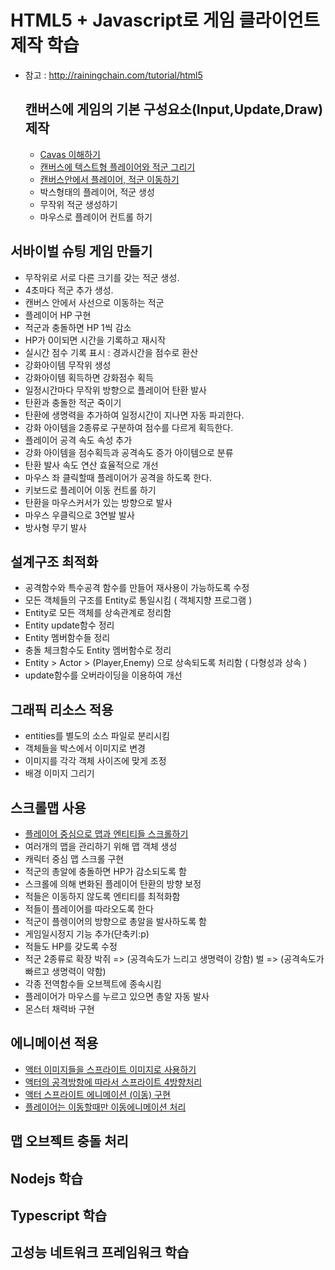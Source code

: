 # HTML5 + Javascript로 게임 클라이언트 제작 학습
- 참고 : http://rainingchain.com/tutorial/html5

    ## 캔버스에 게임의 기본 구성요소(Input,Update,Draw) 제작
    - [Cavas 이해하기](./processes/process.01.md)
    - [캔버스에 텍스트형 플레이어와 적군 그리기](../../client/assets/01-tutorial/01/index.03.html)
    - [캔버스안에서 플레이어, 적군 이동하기](../../client/assets/01-tutorial/01/index.04.html)
    - 박스형태의 플레이어, 적군 생성
    - 무작위 적군 생성하기
    - 마우스로 플레이어 컨트롤 하기

## 서바이벌 슈팅 게임 만들기
- 무작위로 서로 다른 크기를 갖는 적군 생성.
- 4초마다 적군 추가 생성.
- 캔버스 안에서 사선으로 이동하는 적군
- 플레이어 HP 구현
- 적군과 충돌하면 HP 1씩 감소
- HP가 0이되면 시간을 기록하고 재시작
- 실시간 점수 기록 표시 : 경과시간을 점수로 환산
- 강화아이템 무작위 생성
- 강화아이템 획득하면 강화점수 획득
- 일정시간마다 무작위 방향으로 플레이어 탄환 발사
- 탄환과 충돌한 적군 죽이기
- 탄환에 생명력을 추가하여 일정시간이 지나면 자동 파괴한다.
- 강화 아이템을 2종류로 구분하여 점수를 다르게 획득한다.
- 플레이어 공격 속도 속성 추가
- 강화 아이템을 점수획득과 공격속도 증가 아이템으로 분류
- 탄환 발사 속도 연산 효율적으로 개선
- 마우스 좌 클릭할때 플레이어가 공격을 하도록 한다.
- 키보드로 플레이어 이동 컨트롤 하기
- 탄환을 마우스커서가 있는 방향으로 발사
- 마우스 우클릭으로 3연발 발사
- 방사형 무기 발사

## 설계구조 최적화
- 공격함수와 특수공격 함수를 만들어 재사용이 가능하도록 수정
- 모든 객체들의 구조를 Entity로 통일시킴 ( 객체지향 프로그램 )
- Entity로 모든 객체를 상속관계로 정리함
- Entity update함수 정리
- Entity 멤버함수들 정리
- 충돌 체크함수도 Entity 멤버함수로 정리
- Entity > Actor > (Player,Enemy) 으로 상속되도록 처리함 ( 다형성과 상속 )
- update함수를 오버라이딩을 이용하여 개선

## 그래픽 리소스 적용
- entities를 별도의 소스 파일로 분리시킴
- 객체들을 박스에서 이미지로 변경
- 이미지를 각각 객체 사이즈에 맞게 조정
- 배경 이미지 그리기

## 스크롤맵 사용
- [플레이어 중심으로 맵과 엔티티들 스크롤하기](../../client/assets/01-tutorial/05/index.01.html)
- 여러개의 맵을 관리하기 위해 맵 객체 생성
- 캐릭터 중심 맵 스크롤 구현
- 적군의 총알에 충돌하면 HP가 감소되도록 함
- 스크롤에 의해 변화된 플레이어 탄환의 방향 보정
- 적들은 이동하지 않도록 엔티티를 최적화함
- 적들이 플레이어를 따라오도록 한다
- 적군이 플렝이어의 방향으로 총알을 발사하도록 함
- 게임일시정지 기능 추가(단축키:p)
- 적들도 HP를 갖도록 수정
- 적군 2종류로 확장
        박쥐 => (공격속도가 느리고 생명력이 강함)
        벌  => (공격속도가 빠르고 생명력이 약함)
- 각종 전역함수들 오브젝트에 종속시킴
- 플레이어가 마우스를 누르고 있으면 총알 자동 발사
- 몬스터 채력바 구현

## 에니메이션 적용
- [액터 이미지들을 스프라이트 이미지로 사용하기](../../client/assets/01-tutorial/06/index.01.html)
- [액터의 공격방항에 따라서 스프라이트 4방향처리](../../client/assets/01-tutorial/06/index.02.html)
- [액터 스프라이트 에니메이션 (이동) 구현](../../client/assets/01-tutorial/06/index.03.html)
- [플레이어는 이동할때만 이동에니메이션 처리](../../client/assets/01-tutorial/06/index.04.html)

## 맵 오브젝트 충돌 처리






## Nodejs 학습
## Typescript 학습
## 고성능 네트워크 프레임워크 학습


